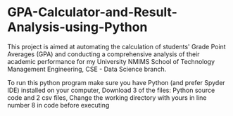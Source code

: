 # GPA-Calculator-and-Result-Analysis-using-Python

This project is aimed at automating the calculation of students' Grade Point Averages (GPA) and conducting a comprehensive analysis of their academic performance for my University NMIMS School of Technology Management Engineering, CSE - Data Science branch.

To run this python program make sure you have Python (and prefer Spyder IDE) installed on your computer, Download 3 of the files: Python source code and 2 csv files, Change the working directory with yours in line number 8 in code before executing
